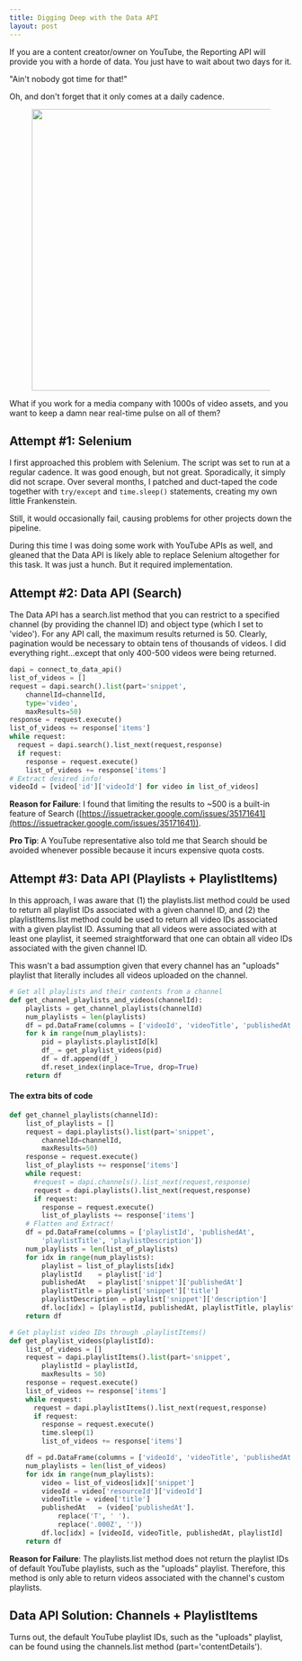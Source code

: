 ```yaml
---
title: Digging Deep with the Data API
layout: post
---
```


If you are a content creator/owner on YouTube, the Reporting API will provide you with a horde of data.  You just 
have to wait about two days for it.

"Ain't nobody got time for that!"

Oh, and don't forget that it only comes at a daily cadence.

<figure>
<img src="/images/wtf-clint.jpg" width="500vw">
</figure>

What if you work for a media company with 1000s of video assets, and you want to keep a damn near real-time pulse 
on all of them?  

## Attempt #1: Selenium
I first approached this problem with Selenium.  The script was set to run at a regular cadence.  It was good enough,
but not great.   Sporadically, it simply did not scrape.  Over several months, I patched and duct-taped the code together with 
`try/except` and `time.sleep()` statements, creating my own little Frankenstein.  

Still, it would occasionally fail, causing problems for other projects down the pipeline.

During this time I was doing some work with YouTube APIs as well, and gleaned that the Data API is likely able to 
replace Selenium altogether for this task.  It was just a hunch.  But it required implementation.

## Attempt #2: Data API (Search)
The Data API has a search.list method that you can restrict to a specified channel (by providing the channel ID) and
object type (which I set to 'video'). For any API call, the maximum results returned is 50.  Clearly, pagination would be
necessary to obtain tens of thousands of videos. I did everything right...except that only 400-500 videos were being
returned.  

```python
dapi = connect_to_data_api() 
list_of_videos = []
request = dapi.search().list(part='snippet',
    channelId=channelId,
    type='video',
    maxResults=50)
response = request.execute()
list_of_videos += response['items']
while request:
  request = dapi.search().list_next(request,response)
  if request:
    response = request.execute()
    list_of_videos += response['items']
# Extract desired info!
videoId = [video['id']['videoId'] for video in list_of_videos]
```

**Reason for Failure**: I found that limiting the results to ~500 is a built-in feature of Search 
([https://issuetracker.google.com/issues/35171641](https://issuetracker.google.com/issues/35171641)).

**Pro Tip**: A YouTube representative also told me that Search should be avoided whenever possible because it incurs expensive 
quota costs.  

## Attempt #3: Data API (Playlists + PlaylistItems)
In this approach, I was aware that (1) the playlists.list method could be used to return all playlist IDs
associated with a given channel ID, and (2) the playlistItems.list method could be used to return all video
IDs associated with a given playlist ID. Assuming that all videos were associated with at least one playlist,
it seemed straightforward that one can obtain all video IDs associated with the given channel ID.

This wasn't a bad assumption given that every channel has an "uploads" playlist that literally includes
all videos uploaded on the channel.

```python
# Get all playlists and their contents from a channel
def get_channel_playlists_and_videos(channelId):
    playlists = get_channel_playlists(channelId)
    num_playlists = len(playlists)
    df = pd.DataFrame(columns = ['videoId', 'videoTitle', 'publishedAt', 'playlistId'])
    for k in range(num_playlists):
        pid = playlists.playlistId[k]
        df_ = get_playlist_videos(pid)
        df = df.append(df_)
        df.reset_index(inplace=True, drop=True)
    return df
```

#### The extra bits of code
```python
def get_channel_playlists(channelId):
    list_of_playlists = []
    request = dapi.playlists().list(part='snippet',
        channelId=channelId,
        maxResults=50)
    response = request.execute()
    list_of_playlists += response['items']
    while request:
      #request = dapi.channels().list_next(request,response)
      request = dapi.playlists().list_next(request,response)
      if request:
        response = request.execute()
        list_of_playlists += response['items']
    # Flatten and Extract!
    df = pd.DataFrame(columns = ['playlistId', 'publishedAt',
        'playlistTitle', 'playlistDescription'])
    num_playlists = len(list_of_playlists)
    for idx in range(num_playlists):
        playlist = list_of_playlists[idx]
        playlistId    = playlist['id']
        publishedAt   = playlist['snippet']['publishedAt']
        playlistTitle = playlist['snippet']['title']
        playlistDescription = playlist['snippet']['description']
        df.loc[idx] = [playlistId, publishedAt, playlistTitle, playlistDescription]
    return df
```

```python
# Get playlist video IDs through .playlistItems()
def get_playlist_videos(playlistId):
    list_of_videos = []
    request = dapi.playlistItems().list(part='snippet',
        playlistId = playlistId,
        maxResults = 50)
    response = request.execute()
    list_of_videos += response['items']
    while request:
      request = dapi.playlistItems().list_next(request,response)
      if request:
        response = request.execute()
        time.sleep(1)
        list_of_videos += response['items']

    df = pd.DataFrame(columns = ['videoId', 'videoTitle', 'publishedAt', 'playlistId'])
    num_playlists = len(list_of_videos)
    for idx in range(num_playlists):
        video = list_of_videos[idx]['snippet']
        videoId = video['resourceId']['videoId']
        videoTitle = video['title']
        publishedAt   = (video['publishedAt'].
            replace('T', ' ').
            replace('.000Z', ''))
        df.loc[idx] = [videoId, videoTitle, publishedAt, playlistId]
    return df
```

**Reason for Failure**:  The playlists.list method does not return the playlist IDs of
default YouTube playlists, such as the "uploads" playlist.  Therefore, this method is only
able to return videos associated with the channel's custom playlists.

## Data API Solution: Channels + PlaylistItems
Turns out, the default YouTube playlist IDs, such as the "uploads" playlist, can be found
using the channels.list method (part='contentDetails').
